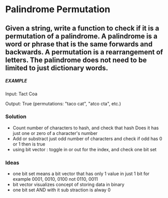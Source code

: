 # Palindrome Permutation

## Given a string, write a function to check if it is a permutation of a palindrome. A palindrome is a word or phrase that is the same forwards and backwards. A permutation is a rearrangement of letters. The palindrome does not need to be limited to just dictionary words.
##### EXAMPLE
Input: Tact Coa

Output: True (permutations: "taco cat", "atco cta", etc.)

### Solution
- Count number of characters to hash, and check that hash Does it has just one or zero of a character's number
- Add or substract just odd number of characters and check if odd has 0 or 1 then is true
- using bit vector : toggle in or out for the index, and check one bit set
### Ideas
- one bit set means a bit vector that has only 1 value in just 1 bit for example 0001, 0010, 0100 not 0110, 0011
- bit vector visualizes concept of storing data in binary 
- one bit set AND with it sub straction is alway 0

